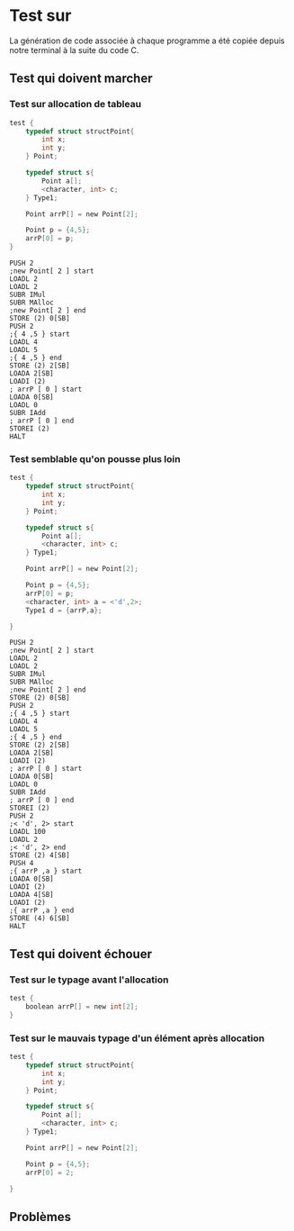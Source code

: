# Test sur

La génération de code associée à chaque programme a été copiée depuis notre terminal à la suite du code C.

## Test qui doivent marcher

### Test sur allocation de tableau

```c
test {
	typedef struct structPoint{
		int x;
		int y;
	} Point;

	typedef struct s{
		Point a[];
		<character, int> c;
	} Type1;

	Point arrP[] = new Point[2];

	Point p = {4,5};
	arrP[0] = p;
}
```

```TAM
PUSH 2
;new Point[ 2 ] start
LOADL 2
LOADL 2
SUBR IMul
SUBR MAlloc
;new Point[ 2 ] end
STORE (2) 0[SB]
PUSH 2
;{ 4 ,5 } start
LOADL 4
LOADL 5
;{ 4 ,5 } end
STORE (2) 2[SB]
LOADA 2[SB]
LOADI (2)
; arrP [ 0 ] start
LOADA 0[SB]
LOADL 0
SUBR IAdd
; arrP [ 0 ] end
STOREI (2)
HALT
```

### Test semblable qu'on pousse plus loin

```c
test {
	typedef struct structPoint{
		int x;
		int y;
	} Point;

	typedef struct s{
		Point a[];
		<character, int> c;
	} Type1;

	Point arrP[] = new Point[2];

	Point p = {4,5};
	arrP[0] = p;
	<character, int> a = <'d',2>;
	Type1 d = {arrP,a};

}
```

```TAM
PUSH 2
;new Point[ 2 ] start
LOADL 2
LOADL 2
SUBR IMul
SUBR MAlloc
;new Point[ 2 ] end
STORE (2) 0[SB]
PUSH 2
;{ 4 ,5 } start
LOADL 4
LOADL 5
;{ 4 ,5 } end
STORE (2) 2[SB]
LOADA 2[SB]
LOADI (2)
; arrP [ 0 ] start
LOADA 0[SB]
LOADL 0
SUBR IAdd
; arrP [ 0 ] end
STOREI (2)
PUSH 2
;< 'd', 2> start
LOADL 100
LOADL 2
;< 'd', 2> end
STORE (2) 4[SB]
PUSH 4
;{ arrP ,a } start
LOADA 0[SB]
LOADI (2)
LOADA 4[SB]
LOADI (2)
;{ arrP ,a } end
STORE (4) 6[SB]
HALT
```

## Test qui doivent échouer

### Test sur le typage avant l'allocation

```c
test {
	boolean arrP[] = new int[2];
}
```

### Test sur le mauvais typage d'un élément après allocation

```c
test {
	typedef struct structPoint{
		int x;
		int y;
	} Point;

	typedef struct s{
		Point a[];
		<character, int> c;
	} Type1;

	Point arrP[] = new Point[2];

	Point p = {4,5};
	arrP[0] = 2;

}
```

## Problèmes
